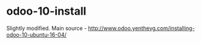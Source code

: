 # odoo-10-install

Slightly modified. Main source - http://www.odoo.yenthevg.com/installing-odoo-10-ubuntu-16-04/


